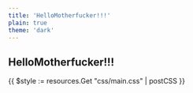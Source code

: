 ```yaml
---
title: 'HelloMotherfucker!!!'
plain: true
theme: 'dark'
---
```


## HelloMotherfucker!!!

{{ $style := resources.Get "css/main.css" | postCSS }}
<link href="{{ $style.RelPermalink }}" rel="stylesheet" type="text/css">


